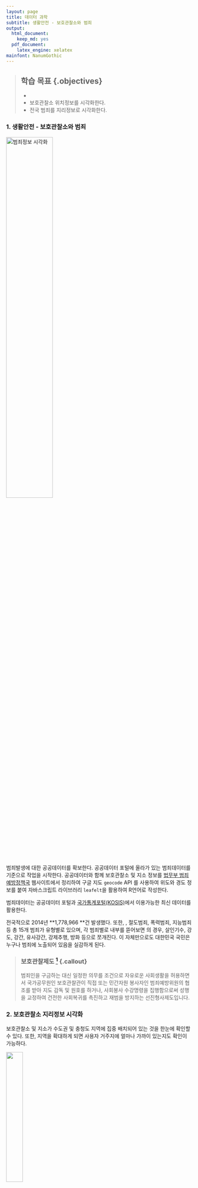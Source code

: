 ```yaml
---
layout: page
title: 데이터 과학
subtitle: 생활안전 - 보호관찰소와 범죄
output:
  html_document: 
    keep_md: yes
  pdf_document:
    latex_engine: xelatex
mainfont: NanumGothic
---
```




> ## 학습 목표 {.objectives}
>
>  * 
>  *  보호관찰소 위치정보를 시각화한다.
>  *  전국 범죄를 지리정보로 시각화한다.


### 1. 생활안전 - 보호관찰소와 범죄

<img src="fig/geo-safety.png" alt="범죄정보 시각화" width="50%" />

범죄발생에 대한 공공데이터를 확보한다. 공공데이터 포털에 올라가 있는 범죄데이터를 기준으로 작업을 시작한다.
공공데이터와 함께 보호관찰소 및 지소 정보를 [법무부 범죄예방정책국](http://www.moj.go.kr/HP/TSPB/spb_40/spb_4040.jsp) 웹사이트에서 정리하여 구글 지도 `geocode` API 를 사용하여 위도와 경도 정보를 붙여 자바스크립트 라이브러리 `leafelt`을 활용하여 R언어로 작성한다. 

범죄데이터는 공공데이터 포털과 [국가통계포털(KOSIS)](http://kosis.kr/statHtml/statHtml.do?orgId=132&tblId=DT_13204_3105&vw_cd=MT_ZTITLE&list_id=132_13204_GKIT659_gik986_di654&seqNo=&lang_mode=ko&language=kor&obj_var_id=&itm_id=&conn_path=E1)에서
이용가능한 최신 데이터를 활용한다.

전국적으로 2014년 **1,778,966	**건 발생했다. 또한,             , 절도범죄, 폭력범죄, 지능범죄 등 총 15개 범죄가 유형별로 있으며,
각 범죄별로 내부를 뜯어보면             의 경우, 살인기수, 강도, 강간, 유사강간, 강제추행, 방화 등으로 쪼개진다.
이 자체만으로도 대한민국 국민은 누구나 범죄에 노출되어 있음을 실감하게 된다. 

> ### 보호관찰제도 [^moj] {.callout}
> 범죄인을 구금하는 대신 일정한 의무를 조건으로 자유로운 사회생활을 허용하면서 국가공무원인 보호관찰관이 직접 또는 민간자원 봉사자인 
> 범죄예방위원의 협조를 받아 지도 감독 및 원호를 하거나, 사회봉사 수강명령을 집행함으로써 성행을 교정하여 건전한 사회복귀를 촉진하고 
> 재범을 방지하는 선진형사제도입니다.

[^moj]: [범죄예방정책국 - 보호관찰](http://www.moj.go.kr/HP/TSPB/spb_50/spb_50202010.jsp)


### 2. 보호관찰소 지리정보 시각화

보호관찰소 및 지소가 수도권 및 충청도 지역에 집중 배치되어 있는 것을 한눈에 확인할 수 있다.
또한, 지역을 확대하게 되면 사용자 거주지에 얼마나 가까이 있는지도 확인이 가능하다. 


[<img src="fig/geo-probation-thumbnail.png" width="30%" >](html/probation_office.html)

보호관찰소 및 지소가 위치한 자세한 정보 확인은 이미지 클릭


### 2.1. 보호관찰소 지리정보 시각화 코드

`geocode` 함수를 이용하여  보호관찰소 및 지소가 위치한 곳의 위도경도정보를 받아온다.
공공데이터의 위치정보는 간단히 "서울시", "성남시", "속초시" 등 간략한 정보만 나와있어,
이를 `geocode`에 넣게 되면 해당 도시의 대표 위도와 경도 정보가 반환된다.

보호관찰소 지소의 경우 전체주소를 넣는다. 예를 들어, "논산지소"의 경우 "충청남도 논산시 시민로294길 27"  
주소를 `geocode`의 인자값으로 밀어 넣는다.

주소정보를 넣어 위도경도 정보를 `bind_cols` 함수로 합치게 되면 `leaflet`에 범례도 추가하고,
표식도 추가하고, 표식이 너무 많은 경우 `clusterOptions = markerClusterOptions()` 을 추가한다.

~~~ {.r}
library(readxl); library(ggmap); library(dplyr); library(leaflet)
##===========================================================
## 범죄데이터 가져오기 
##===========================================================
# 보호관찰소 위치
probation.rd <- read_excel("crime/data/범죄발생-2011-2014-지역.xlsx", sheet="merge")

##===========================================================
## 위도경도 정보
##===========================================================
# 보호관찰소
probation.rd.lonlat <- geocode(probation.rd$city)
crime.city.office <- bind_cols(probation.rd, probation.rd.lonlat)
probation.office

##===========================================================
## 지리정보 시각화
##===========================================================
# 최종 (군집 표시)
probation.office.html <- 
leaflet(data = probation.office) %>% addTiles() %>%
  addMarkers(~lon, ~lat, popup = ~as.character(city), clusterOptions = markerClusterOptions()) %>% 
  addLegend("bottomright", colors= "#ffa500", labels="위치", title="보호관찰소 및 지소")

##===========================================================
## HTML 파일 내보내기
##===========================================================
library(htmlwidgets)
saveWidget(widget=probation.office.html,file="probation_office.html")
~~~


### 2.2. 2014년 범죄 발생정보 시각화

참으로 다양하고 많은 범죄가 죄종별로 분류가 된다. 특히, 절도범죄, 폭력범죄, 교통범죄, 지능범죄가 
전체발생 범죄의 70~80%를 점유한다.

|  순  | 죄종별(대)      | 죄종별(소)                    |
|------|------------------|------------------------------|
|   1   | 강력범죄        | 살인기수                     |
|      |                      | 살인미수등                  |
|      |                      | 강도                           |
|      |                      | 강간・강제추행              |
|      |                      | 강간                           |
|      |                      | 유사강간                     |
|      |                      | 강제추행                     |
|      |                      | 기타 강간·강제추행등    |
|      |                      | 방화                            |
|   2   | 절도범죄         |                                   |
|   3   | 폭력범죄         | 상해                            |
|      |                      | 폭행                            |
|      |                      | 체포・감금                    |
|      |                      | 협박                            |
|      |                      | 약취・유인                    |
|      |                      | 폭력행위                     |
|      |                      | 공갈                            |
|      |                      | 손괴                            |
|    4  | 지능범죄         | 직무유기                     |
|      |                       | 직권남용                     |
|      |                       | 증수뢰                         |
|      |                       | 통화                            |
|      |                       | 문서・인장                    |
|      |                       | 유가증권인지               |
|      |                       | 사기                            |
|      |                       | 횡령                            |
|      |                       | 배임                            |
|    5  | 풍속범죄         | 성풍속범죄                  |
|   6   |                       | 도박                            |
|    7  | 특별경제범죄   |                                   |
|    8  | 마약범죄         |                                   |
|   9   | 보건범죄         |                                   |
|   10   | 환경범죄         |                                   |
|   11   | 교통범죄         |                                   |
|  12    | 노동범죄         |                                   |
|   13   | 안보범죄         |                                   |
|   14   | 선거범죄         |                                   |
|    15  | 병역범죄         |                                   |
|   16   | 기타범죄         |                                   |

[<img src="fig/geo-crime-2014.png" width="30%" >](html/crime_korea_2014.html)

자세한 도시별 2014년 범죄발생 내역을 확인하려면 상기 지도이미지를 클릭합니다. 

KOSIS 국가통계포털에서 범죄발생데이터를 다운로드하여 `read_excel()` 함수로 불러 읽어온다.
죄종별로 데이터를 구분하고, 구글 지도 API 위경도 정보 매칭을 위해 키값으로 도시명을 사용한다.
불러온 데이터가 맞는지 검증차원에서 `1,778,966` 범죄발생건수가 2014년 동일한지 엑셀원본과 검증한다.

`crime.2014.cl$city` 도시를 기준으로 위도경도정보를 구글 지도API `geocode`로 붙여넣는다.

 `leaflet` 팩키지를 활용하여 범죄정보를 죄종별로 시각화한다.

~~~ {.r}
##===========================================================
## 지역별 범죄 데이터 적개
##===========================================================
# KOSIS: http://kosis.kr/statHtml/statHtml.do?orgId=132&tblId=DT_13204_3105&vw_cd=MT_ZTITLE&list_id=132_13204_GKIT659_gik986_di654&seqNo=&lang_mode=ko&language=kor&obj_var_id=&itm_id=&conn_path=E1
crime.rd <- read_excel("crime/data/crime-2011-2014.xlsx", sheet = "Sheet1", skip=1,
                       col_types = c("text","text",rep("numeric",44)))

names(crime.rd) <- paste0("v",seq(from=1,to=46,by=1))
crime.rd[is.na(crime.rd)] <- 0
crime.2014.cl <- crime.rd %>% 
  rename(year=v1,city=v2,cat01=v4, cat02=v14, cat03=v15, cat04=v24, 
         cat05=v34, cat06=v37, cat07=v38, cat08=v39, cat09=v40,
         cat10=v41, cat11=v42, cat12=v43, cat13=v44, cat14=v45,cat15=v46) %>% 
  select(year, city, starts_with("cat")) %>% 
  filter(year=="2014" & !(city %in% c("계")) ) %>% 
  mutate(city = paste0(city,"시")) %>% 
  mutate(cat_tlt = cat01+cat02+cat03+cat04+cat05+cat06+cat07+cat08+cat09+cat10+cat11+cat12+cat13+cat14+cat15)
crime.2014.cl$cat_tlt %>% sum # 1778966

##===========================================================
## 위도경도 정보
##===========================================================
# 구글 지도 API 위경도 정보 결합
crime.lonlat <- geocode(crime.2014.cl$city)
crime.2014.lonlat <- bind_cols(crime.2014.cl, crime.lonlat)
# NA 값은 제외시킨다. -----> leaflet에서 오동작 방지
crime.2014.lonlat <- crime.2014.lonlat %>% 
  mutate(lat = ifelse(city %in% c("기타도시시"), NA, lat)) %>% 
  mutate(lon = ifelse(city %in% c("기타도시시"), NA, lon)) %>% 
  filter(!is.na(lat) | !is.na(lon))

##===========================================================
## 지리정보 시각화
##===========================================================
# 범죄정보 시각화

crime.korea.2014 <- leaflet(data = crime.2014.lonlat) %>% 
  # 기본 그룹
  addProviderTiles("CartoDB.Positron", group ="지도") %>%
  addProviderTiles("Stamen.Toner", group = "흑백") %>%
  addProviderTiles("OpenTopoMap", group = "위성") %>%
  # 시각화 범죄그룹  
  addCircles(~lon, ~lat, radius = ~cat_tlt/5, popup=~city, stroke = TRUE, group = "전체범죄") %>% 
  hideGroup("전체범죄") %>% 
  addCircles(lng = ~lon, lat=~lat, radius = ~cat01/2, popup=~city, stroke = TRUE, group = "강력범죄", color="red")  %>%  
  #hideGroup("강력범죄") %>% 
  addCircles(lng = ~lon, lat=~lat, radius = ~cat02/2, popup=~city, stroke = FALSE, group = "절도범죄",  color="grey")  %>%  
  hideGroup("절도범죄") %>% 
  addCircles(lng = ~lon, lat=~lat, radius = ~cat03/2, popup=~city, stroke = FALSE, group = "폭력범죄",  color="purple")  %>%  
  hideGroup("폭력범죄") %>% 
  addCircles(lng = ~lon, lat=~lat, radius = ~cat04/2, popup=~city, stroke = FALSE, group = "지능범죄",  color="violet")  %>%  
  hideGroup("지능범죄") %>% 
  addCircles(lng = ~lon, lat=~lat, radius = ~cat10/2, popup=~city, stroke = FALSE, group = "교통범죄",  color="brown")  %>%  
  hideGroup("교통범죄") %>% 
  # Layers control
  addLayersControl(
    baseGroups = c("지도","흑백", "위성"),
    overlayGroups = c("전체범죄", "강력범죄","절도범죄","폭력범죄","지능범죄","교통범죄"),
    position = "bottomleft",
    options = layersControlOptions(collapsed = FALSE)
  ) 

##===========================================================
## HTML 파일 내보내기
##===========================================================
library(htmlwidgets)
saveWidget(widget=crime.korea.2014 ,file="crime_korea_2914.html")
~~~



[^shape-polygon-clipping]: [Clipping polygons in R](https://philmikejones.wordpress.com/2015/09/01/clipping-polygons-in-r/)
[^shape-polygon-dissolving]: [Dissolve polygons in R](https://philmikejones.wordpress.com/2015/09/01/clipping-polygons-in-r/)



